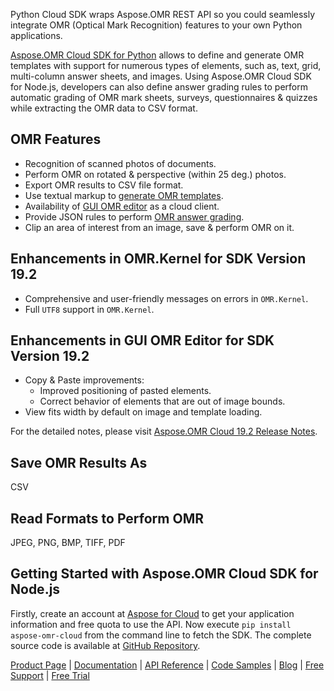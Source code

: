 Python Cloud SDK wraps Aspose.OMR REST API so you could seamlessly integrate OMR (Optical Mark Recognition) features to your own Python applications.

[Aspose.OMR Cloud SDK for Python](https://products.aspose.cloud/omr/python) allows to define and generate OMR templates with support for numerous types of elements, such as, text, grid, multi-column answer sheets, and images. Using Aspose.OMR Cloud SDK for Node.js, developers can also define answer grading rules to perform automatic grading of OMR mark sheets, surveys, questionnaires & quizzes while extracting the OMR data to CSV format.

## OMR Features

- Recognition of scanned photos of documents.
- Perform OMR on rotated & perspective (within 25 deg.) photos.
- Export OMR results to CSV file format.
- Use textual markup to [generate OMR templates](https://docs.aspose.cloud/display/omrcloud/Template+generation).
- Availability of [GUI OMR editor](https://docs.aspose.cloud/display/omrcloud/Creating+OMR+Template+and+Extracting+Data) as a cloud client.
- Provide JSON rules to perform [OMR answer grading](https://docs.aspose.cloud/display/omrcloud/Answers+Grading).
- Clip an area of interest from an image, save & perform OMR on it.

## Enhancements in OMR.Kernel for SDK Version 19.2

- Comprehensive and user-friendly messages on errors in `OMR.Kernel`.
- Full `UTF8` support in `OMR.Kernel`.

## Enhancements in GUI OMR Editor for SDK Version 19.2

- Copy & Paste improvements:
  - Improved positioning of pasted elements.
  - Correct behavior of elements that are out of image bounds.
- View fits width by default on image and template loading.

For the detailed notes, please visit [Aspose.OMR Cloud 19.2 Release Notes](https://docs.aspose.cloud/display/omrcloud/Aspose.OMR+Cloud+19.2+Release+Notes).

## Save OMR Results As

CSV

## Read Formats to Perform OMR

JPEG, PNG, BMP, TIFF, PDF

## Getting Started with Aspose.OMR Cloud SDK for Node.js

Firstly, create an account at [Aspose for Cloud](https://dashboard.aspose.cloud/#/apps) to get your application information and free quota to use the API. Now execute `pip install aspose-omr-cloud` from the command line to fetch the SDK. The complete source code is available at [GitHub Repository](https://github.com/aspose-omr-cloud/aspose-omr-cloud-python).

[Product Page](https://products.aspose.cloud/omr/python) | [Documentation](https://docs.aspose.cloud/display/omrcloud/Home) | [API Reference](https://apireference.aspose.cloud/omr/) | [Code Samples](https://github.com/aspose-omr-cloud/aspose-omr-cloud-python) | [Blog](https://blog.aspose.cloud/category/omr/) | [Free Support](https://forum.aspose.cloud/c/omr) | [Free Trial](https://dashboard.aspose.cloud/#/apps)
